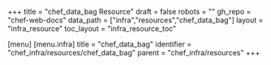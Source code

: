 +++
title = "chef_data_bag Resource"
draft = false
robots = ""
gh_repo = "chef-web-docs"
data_path = ["infra","resources","chef_data_bag"]
layout = "infra_resource"
toc_layout = "infra_resource_toc"

[menu]
  [menu.infra]
    title = "chef_data_bag"
    identifier = "chef_infra/resources/chef_data_bag"
    parent = "chef_infra/resources"
+++

<!-- The contents of this page are automatically generated from the chef_data_bag.yaml file in the data/infra/resources directory. -->
<!-- To suggest a change, edit the https://github.com/chef/chef/blob/main/lib/chef/resource/chef_data_bag.rb file and submit a pull request to the https://github.com/chef/chef repository. -->
<!-- markdownlint-disable-file -->
